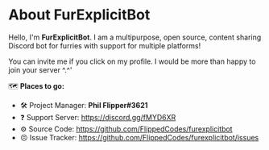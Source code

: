 # About FurExplicitBot

Hello, I'm **FurExplicitBot**.  I am a multipurpose, open source, content sharing Discord bot for furries with support for multiple platforms!

You can invite me if you click on my profile.  I would be more than happy to join your server ^.^'

🗺️ __Places to go:__

- 🛠️ Project Manager: **Phil Flipper#3621**
- ❓ Support Server: https://discord.gg/fMYD6XR
- ⚙️ Source Code: https://github.com/FlippedCodes/furexplicitbot
- 😣 Issue Tracker: https://github.com/FlippedCodes/furexplicitbot/issues
